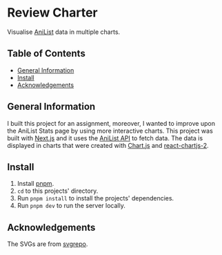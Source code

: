 # Review Charter

Visualise [AniList](https://anilist.co/home) data in multiple charts.

## Table of Contents

<!--toc:start-->

- [General Information](#general-information)
- [Install](#install)
- [Acknowledgements](#acknowledgements)
<!--toc:end-->

## General Information

I built this project for an assignment, moreover, I wanted to improve upon the AniList Stats page by using more interactive charts. This project was built with [Next.js](https://nextjs.org/) and it uses the [AniList API](https://anilist.gitbook.io/anilist-apiv2-docs/) to fetch data. The data is displayed in charts that were created with [Chart.js](https://www.chartjs.org/) and [react-chartjs-2](https://react-chartjs-2.js.org/).

## Install

1. Install [pnpm](https://pnpm.io/installation).
2. `cd` to this projects' directory.
3. Run `pnpm install` to install the projects' dependencies.
4. Run `pnpm dev` to run the server locally.

## Acknowledgements

The SVGs are from [svgrepo](https://svgrepo.com).
